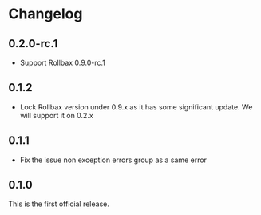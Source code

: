 # Changelog

## 0.2.0-rc.1

* Support Rollbax 0.9.0-rc.1

## 0.1.2

* Lock Rollbax version under 0.9.x as it has some significant update. We will
  support it on 0.2.x

## 0.1.1

* Fix the issue non exception errors group as a same error

## 0.1.0

This is the first official release.
